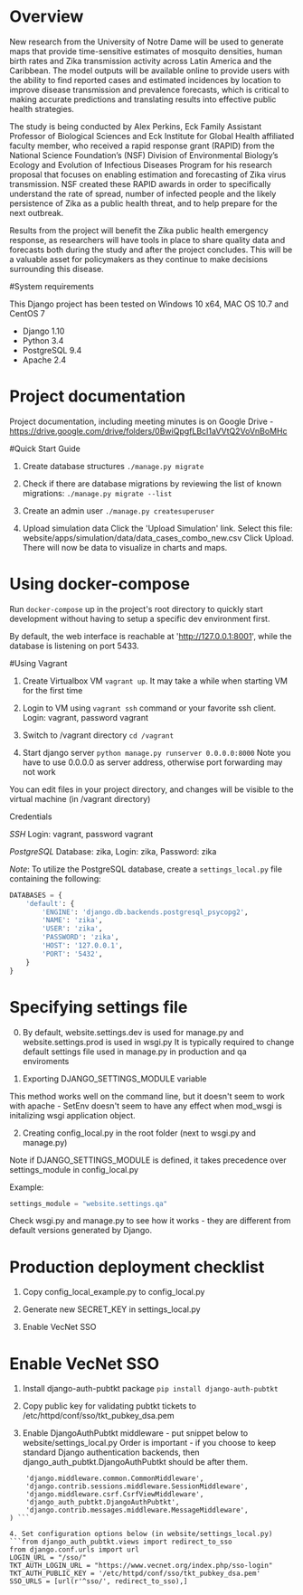 # Overview

New research from the University of Notre Dame will be used to generate maps that provide time-sensitive estimates of 
mosquito densities, human birth rates and Zika transmission activity across Latin America and the Caribbean. 
The model outputs will be available online to provide users with the ability to find reported cases and estimated 
incidences by location to improve disease transmission and prevalence forecasts, which is critical to making 
accurate predictions and translating results into effective public health strategies.

The study is being conducted by Alex Perkins, Eck Family Assistant Professor of Biological Sciences 
and Eck Institute for Global Health affiliated faculty member, who received a rapid response grant (RAPID) 
from the National Science Foundation’s (NSF) Division of Environmental Biology’s Ecology and Evolution of 
Infectious Diseases Program for his research proposal that focuses on enabling estimation and 
forecasting of Zika virus transmission. NSF created these RAPID awards in order to specifically understand 
the rate of spread, number of infected people and the likely persistence of Zika as a public health threat, 
and to help prepare for the next outbreak.

Results from the project will benefit the Zika public health emergency response, as researchers will have 
tools in place to share quality data and forecasts both during the study and after the project concludes. 
This will be a valuable asset for policymakers as they continue to make decisions surrounding this disease.

#System requirements

This Django project has been tested on Windows 10 x64, MAC OS 10.7 and CentOS 7

* Django 1.10
* Python 3.4
* PostgreSQL 9.4
* Apache 2.4

# Project documentation

Project documentation, including meeting minutes is on Google Drive - https://drive.google.com/drive/folders/0BwiQpgfLBcI1aVVtQ2VoVnBoMHc

#Quick Start Guide
1. Create database structures
    `./manage.py migrate`

2. Check if there are database migrations by reviewing the list of known migrations:
    `./manage.py migrate --list`

3. Create an admin user
   `./manage.py createsuperuser`

4. Upload simulation data
   Click the 'Upload Simulation' link.
   Select this file: website/apps/simulation/data/data_cases_combo_new.csv
   Click Upload. There will now be data to visualize in charts and maps.

# Using docker-compose
Run `docker-compose` up in the project's root
directory to quickly start development without having to setup a 
specific dev environment first.

By default, the web interface is reachable at 'http://127.0.0.1:8001',
while the database is listening on port 5433.


#Using Vagrant

1. Create Virtualbox VM `vagrant up`. It may take a while when starting VM for the first time

2. Login to VM using `vagrant ssh` command or your favorite ssh client. Login: vagrant, password vagrant

3. Switch to /vagrant directory `cd /vagrant`

4. Start django server `python manage.py runserver 0.0.0.0:8000`
Note you have to use 0.0.0.0 as server address, otherwise port forwarding may not work

You can edit files in your project directory, and changes will be visible to the virtual machine
(in /vagrant directory)

Credentials

*SSH* Login: vagrant, password vagrant

*PostgreSQL* Database: zika, Login: zika, Password: zika

*Note*: To utilize the PostgreSQL database, create a `settings_local.py` file containing the following:
```python
DATABASES = {
    'default': {
        'ENGINE': 'django.db.backends.postgresql_psycopg2',
        'NAME': 'zika',
        'USER': 'zika',
        'PASSWORD': 'zika',
        'HOST': '127.0.0.1',
        'PORT': '5432',
    }
}
```

# Specifying settings file

0. By default, website.settings.dev is used for manage.py and website.settings.prod is used in wsgi.py
It is typically required to change default settings file used in manage.py in production and qa enviroments

1. Exporting DJANGO_SETTINGS_MODULE variable

This method works well on the command line, but it doesn't seem to work with apache - SetEnv doesn't seem to have any effect when mod_wsgi
is initalizing wsgi application object.

2. Creating config_local.py in the root folder (next to wsgi.py and manage.py)

Note if DJANGO_SETTINGS_MODULE is defined, it takes precedence over settings_module in config_local.py

Example:
```python
settings_module = "website.settings.qa"
```
Check wsgi.py and manage.py to see how it works - they are different from default versions generated by Django.


# Production deployment checklist

1. Copy config_local_example.py to config_local.py

2. Generate new SECRET_KEY in settings_local.py

3. Enable VecNet SSO

# Enable VecNet SSO

1. Install django-auth-pubtkt package
`pip install django-auth-pubtkt`

2. Copy public key for validating pubtkt tickets to /etc/httpd/conf/sso/tkt_pubkey_dsa.pem

3. Enable DjangoAuthPubtkt middleware - put snippet below to website/settings_local.py
Order is important - if you choose to keep standard Django authentication 
backends, then django_auth_pubtkt.DjangoAuthPubtkt should be after them.
```MIDDLEWARE_CLASSES = (
    'django.middleware.common.CommonMiddleware',
    'django.contrib.sessions.middleware.SessionMiddleware',
    'django.middleware.csrf.CsrfViewMiddleware',
    'django_auth_pubtkt.DjangoAuthPubtkt',
    'django.contrib.messages.middleware.MessageMiddleware',
) ```

4. Set configuration options below (in website/settings_local.py)
```from django_auth_pubtkt.views import redirect_to_sso
from django.conf.urls import url
LOGIN_URL = "/sso/"
TKT_AUTH_LOGIN_URL = "https://www.vecnet.org/index.php/sso-login"
TKT_AUTH_PUBLIC_KEY = '/etc/httpd/conf/sso/tkt_pubkey_dsa.pem'
SSO_URLS = [url(r'^sso/', redirect_to_sso),]
```


